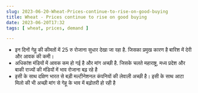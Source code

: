 ```yaml
---
slug: 2023-06-20-Wheat-Prices-continue-to-rise-on-good-buying
title: Wheat - Prices continue to rise on good buying
date: 2023-06-20T17:32
tags: [ wheat, prices, demand ]

---
```


- इन दिनों गेहू की कीमतों में 25 रु रोजाना सुधार देखा जा रहा है. जिसका प्रमुख कारण है बारिश में देरी और आवक की कमी।  
- अधिकांश मंडियों में आवक कम हो गई है और मांग अच्छी है. जिसके चलते महाराष्ट्र, मध्य प्रदेश और बाकी राज्यों की मंडियों में भाव रोजाना बढ़ रहे है 
- इसी के साथ दक्षिण भारत से बड़ी मल्टीनेशनल कंपनियों की लेवाली अच्छी है। इसी के साथ आटा मिलो की भी अच्छी  मांग से गेहू के भाव में बढ़ोतरी हो रही है 
